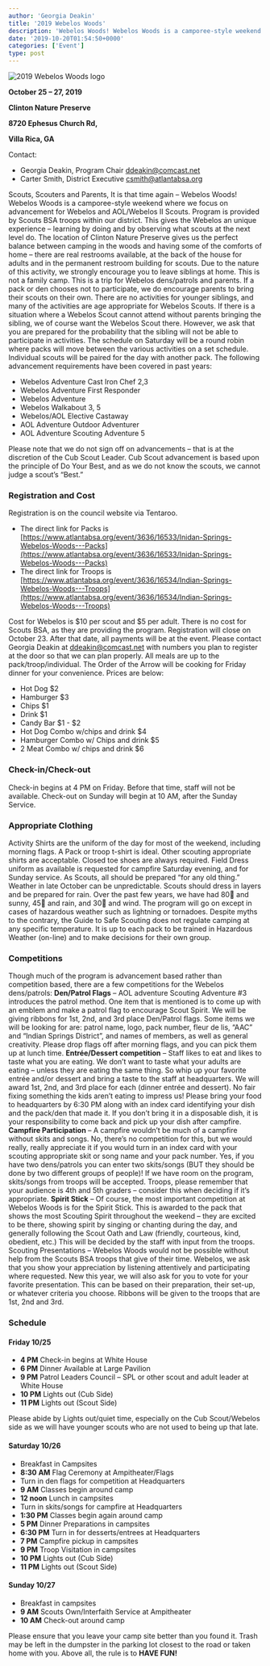 ```yaml
---
author: 'Georgia Deakin'
title: '2019 Webelos Woods'
description: 'Webelos Woods! Webelos Woods is a camporee-style weekend where we focus on advancement for Webelos and AOL/Webelos II Scouts.'
date: '2019-10-20T01:54:50+0000'
categories: ['Event']
type: post
---
```


![2019 Webelos Woods logo](/uploads/2019WebelosWoods.jpg)

__October 25 – 27, 2019__

__Clinton Nature Preserve__

__8720 Ephesus Church Rd,__

__Villa Rica, GA__

Contact:

* Georgia Deakin, Program Chair [ddeakin@comcast.net](mailto:ddeakin@comcast.net)
* Carter Smith, District Executive [csmith@atlantabsa.org](mailto:csmith@atlantabsa.org)

Scouts, Scouters and Parents, It is that time again – Webelos Woods! Webelos Woods is a camporee-style weekend where we focus on advancement for Webelos and AOL/Webelos II Scouts. Program is provided by Scouts BSA troops within our district. This gives the Webelos an unique experience – learning by doing and by observing what scouts at the next level do. The location of Clinton Nature Preserve gives us the perfect balance between camping in the woods and having some of the comforts of home – there are real restrooms available, at the back of the house for adults and in the permanent restroom building for scouts. Due to the nature of this activity, we strongly encourage you to leave siblings at home. This is not a family camp. This is a trip for Webelos dens/patrols and parents. If a pack or den chooses not to participate, we do encourage parents to bring their scouts on their own. There are no activities for younger siblings, and many of the activities are age appropriate for Webelos Scouts. If there is a situation where a Webelos Scout cannot attend without parents bringing the sibling, we of course want the Webelos Scout there. However, we ask that you are prepared for the probability that the sibling will not be able to participate in activities. The schedule on Saturday will be a round robin where packs will move between the various activities on a set schedule. Individual scouts will be paired for the day with another pack. The following advancement requirements have been covered in past years:

* Webelos Adventure Cast Iron Chef 2,3
* Webelos Adventure First Responder
* Webelos Adventure
* Webelos Walkabout 3, 5
* Webelos/AOL Elective Castaway
* AOL Adventure Outdoor Adventurer
* AOL Adventure Scouting Adventure 5

Please note that we do not sign off on advancements – that is at the discretion of the Cub Scout Leader. Cub Scout advancement is based upon the principle of Do Your Best, and as we do not know the scouts, we cannot judge a scout’s “Best.”

### Registration and Cost

Registration is on the council website via Tentaroo.

* The direct link for Packs is [https://www.atlantabsa.org/event/3636/16533/Inidan-Springs-Webelos-Woods---Packs](https://www.atlantabsa.org/event/3636/16533/Inidan-Springs-Webelos-Woods---Packs)
* The direct link for Troops is [https://www.atlantabsa.org/event/3636/16534/Indian-Springs-Webelos-Woods---Troops](https://www.atlantabsa.org/event/3636/16534/Indian-Springs-Webelos-Woods---Troops)

Cost for Webelos is $10 per scout and $5 per adult. There is no cost for Scouts BSA, as they are providing the program. Registration will close on October 23. After that date, all payments will be at the event. Please contact Georgia Deakin at [ddeakin@comcast.net](mailto:ddeakin@comcast.net) with numbers you plan to register at the door so that we can plan properly. All meals are up to the pack/troop/individual. The Order of the Arrow will be cooking for Friday dinner for your convenience. Prices are below:

* Hot Dog $2
* Hamburger $3
* Chips $1
* Drink $1
* Candy Bar $1 - $2
* Hot Dog Combo w/chips and drink $4
* Hamburger Combo w/ Chips and drink $5
* 2 Meat Combo w/ chips and drink $6

### Check-in/Check-out

Check-in begins at 4 PM on Friday. Before that time, staff will not be available. Check-out on Sunday will begin at 10 AM, after the Sunday Service.

### Appropriate Clothing

Activity Shirts are the uniform of the day for most of the weekend, including morning flags. A Pack or troop t-shirt is ideal. Other scouting appropriate shirts are acceptable. Closed toe shoes are always required. Field Dress uniform as available is requested for campfire Saturday evening, and for Sunday service. As Scouts, all should be prepared “for any old thing.” Weather in late October can be unpredictable. Scouts should dress in layers and be prepared for rain. Over the past few years, we have had 80 and sunny, 45 and rain, and 30 and wind. The program will go on except in cases of hazardous weather such as lightning or tornadoes. Despite myths to the contrary, the Guide to Safe Scouting does not regulate camping at any specific temperature. It is up to each pack to be trained in Hazardous Weather (on-line) and to make decisions for their own group.

### Competitions

Though much of the program is advancement based rather than competition based, there are a few competitions for the Webelos dens/patrols: **Den/Patrol Flags** – AOL adventure Scouting Adventure #3 introduces the patrol method. One item that is mentioned is to come up with an emblem and make a patrol flag to encourage Scout Spirit. We will be giving ribbons for 1st, 2nd, and 3rd place Den/Patrol flags. Some items we will be looking for are: patrol name, logo, pack number, fleur de lis, “AAC” and “Indian Springs District”, and names of members, as well as general creativity. Please drop flags off after morning flags, and you can pick them up at lunch time. **Entrée/Dessert competition** – Staff likes to eat and likes to taste what you are eating. We don’t want to taste what your adults are eating – unless they are eating the same thing. So whip up your favorite entrée and/or dessert and bring a taste to the staff at headquarters. We will award 1st, 2nd, and 3rd place for each (dinner entrée and dessert). No fair fixing something the kids aren’t eating to impress us! Please bring your food to headquarters by 6:30 PM along with an index card identifying your dish and the pack/den that made it. If you don’t bring it in a disposable dish, it is your responsibility to come back and pick up your dish after campfire. **Campfire Participation** – A campfire wouldn’t be much of a campfire without skits and songs. No, there’s no competition for this, but we would really, really appreciate it if you would turn in an index card with your scouting appropriate skit or song name and your pack number. Yes, if you have two dens/patrols you can enter two skits/songs (BUT they should be done by two different groups of people)! If we have room on the program, skits/songs from troops will be accepted. Troops, please remember that your audience is 4th and 5th graders – consider this when deciding if it’s appropriate. **Spirit Stick** – Of course, the most important competition at Webelos Woods is for the Spirit Stick. This is awarded to the pack that shows the most Scouting Spirit throughout the weekend – they are excited to be there, showing spirit by singing or chanting during the day, and generally following the Scout Oath and Law (friendly, courteous, kind, obedient, etc.) This will be decided by the staff with input from the troops. Scouting Presentations – Webelos Woods would not be possible without help from the Scouts BSA troops that give of their time. Webelos, we ask that you show your appreciation by listening attentively and participating where requested. New this year, we will also ask for you to vote for your favorite presentation. This can be based on their preparation, their set-up, or whatever criteria you choose. Ribbons will be given to the troops that are 1st, 2nd and 3rd.

### Schedule

#### Friday 10/25

* **4 PM** Check-in begins at White House
* **6 PM** Dinner Available at Large Pavilion
* **9 PM** Patrol Leaders Council – SPL or other scout and adult leader at White House
* **10 PM** Lights out (Cub Side)
* **11 PM** Lights out (Scout Side)

Please abide by Lights out/quiet time, especially on the Cub Scout/Webelos side as we will have younger scouts who are not used to being up that late.

#### Saturday 10/26

* Breakfast in Campsites
* **8:30 AM** Flag Ceremony at Ampitheater/Flags
* Turn in den flags for competition at Headquarters
* **9 AM** Classes begin around camp
* **12 noon** Lunch in campsites
* Turn in skits/songs for campfire at Headquarters
* **1:30 PM** Classes begin again around camp
* **5 PM** Dinner Preparations in campsites
* **6:30 PM** Turn in for desserts/entrees at Headquarters
* **7 PM** Campfire pickup in campsites
* **9 PM** Troop Visitation in campsites
* **10 PM** Lights out (Cub Side)
* **11 PM** Lights out (Scout Side)

#### Sunday 10/27

* Breakfast in campsites
* **9 AM** Scouts Own/Interfaith Service at Ampitheater
* **10 AM** Check-out around camp

Please ensure that you leave your camp site better than you found it. Trash may be left in the dumpster in the parking lot closest to the road or taken home with you. Above all, the rule is to **HAVE FUN!**
